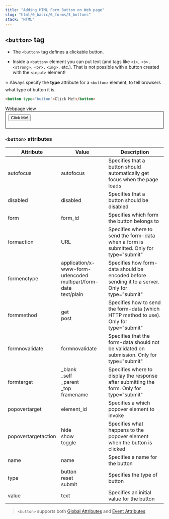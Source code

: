 ```yaml
---
title: "Adding HTML Form Button on Web page"
slug: "html/0_basic/6_forms/3_buttons"
stack: "HTML"
---
```


## `<button>` tag

- The `<button>` tag defines a clickable button.

- Inside a `<button>` element you can put text (and tags like `<i>,` `<b>,` `<strong>,` `<br>,` `<img>,` etc.). That is not possible with a button created with the `<input>` element!

⭐ Always specify the **type** attribute for a `<button>` element, to tell browsers what type of button it is.

```html
<button type="button">Click Me!</button>
```

  <div>Webpage view</div>
  <div style="border: 2px solid grey; padding:8px">
  <form>
    <button type="button">Click Me!</button>
  </form>
  </div>

### `<button>` attributes

| Attribute           | Value                                                                     | Description                                                                                     |
| ------------------- | ------------------------------------------------------------------------- | ----------------------------------------------------------------------------------------------- |
| autofocus           | autofocus                                                                 | Specifies that a button should automatically get focus when the page loads                      |
| disabled            | disabled                                                                  | Specifies that a button should be disabled                                                      |
| form                | form_id                                                                   | Specifies which form the button belongs to                                                      |
| formaction          | URL                                                                       | Specifies where to send the form-data when a form is submitted. Only for type="submit"          |
| formenctype         | application/x-www-form-urlencoded <br/>multipart/form-data<br/>text/plain | Specifies how form-data should be encoded before sending it to a server. Only for type="submit" |
| formmethod          | get<br/>post                                                              | Specifies how to send the form-data (which HTTP method to use). Only for type="submit"          |
| formnovalidate      | formnovalidate                                                            | Specifies that the form-data should not be validated on submission. Only for type="submit"      |
| formtarget          | \_blank<br/>\_self<br/>\_parent<br/>\_top<br/>framename                   | Specifies where to display the response after submitting the form. Only for type="submit"       |
| popovertarget       | element_id                                                                | Specifies a which popover element to invoke                                                     |
| popovertargetaction | hide<br/>show<br/>toggle                                                  | Specifies what happens to the popover element when the button is clicked                        |
| name                | name                                                                      | Specifies a name for the button                                                                 |
| type                | button<br/>reset<br/>submit                                               | Specifies the type of button                                                                    |
| value               | text                                                                      | Specifies an initial value for the button                                                       |

> `<button>` supports both [Global Attributes](https://www.w3schools.com/tags/ref_standardattributes.asp) and [Event Attributes](https://www.w3schools.com/tags/ref_eventattributes.asp)
